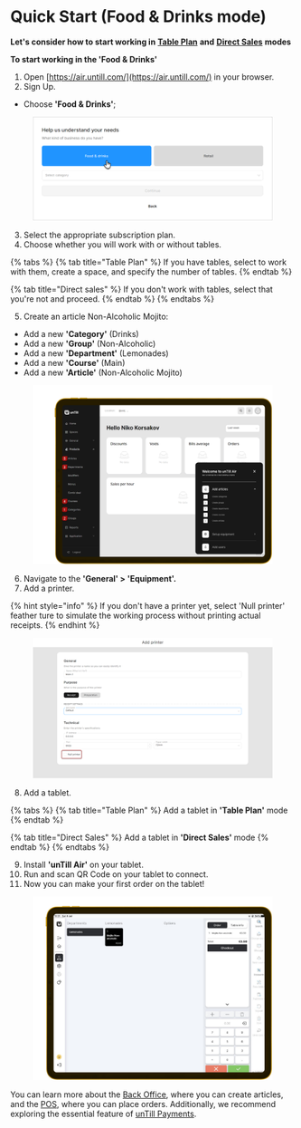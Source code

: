 # Quick Start (Food & Drinks mode)

**Let's consider how to start working in** [**Table Plan**](../features/sales-modes/table-plan-mode/) **and** [**Direct Sales**](../features/sales-modes/direct-sales-mode.md) **modes**

**To start working in the 'Food & Drinks'**

1. Open [https://air.untill.com/](https://air.untill.com/) in your browser.
2. Sign Up.

* Choose **'Food & Drinks'**;

<figure><img src="../.gitbook/assets/quick-start5.png" alt=""><figcaption></figcaption></figure>

3. Select the appropriate subscription plan.
4. Choose whether you will work with or without tables.

{% tabs %}
{% tab title="Table Plan" %}
If you have tables, select to work with them, create a space, and specify the number of tables.
{% endtab %}

{% tab title="Direct sales" %}
If you don't work with tables, select that you're not and proceed.
{% endtab %}
{% endtabs %}

5. Create an article Non-Alcoholic Mojito:

* Add a new **'Category'** (Drinks)
* Add a new **'Group'** (Non-Alcoholic)
* Add a new **'Department'** (Lemonades)
* Add a new **'Course'** (Main)
* Add a new **'Article'** (Non-Alcoholic Mojito)

<figure><img src="../.gitbook/assets/sequence-tablet.png" alt=""><figcaption></figcaption></figure>

6. Navigate to the **'General' > 'Equipment'.**
7. Add a printer.

{% hint style="info" %}
If you don't have a printer yet, select 'Null printer' feather ture to simulate the working process without printing actual receipts.
{% endhint %}

<figure><img src="../.gitbook/assets/quick-start2.png" alt=""><figcaption></figcaption></figure>

8. Add a tablet.

{% tabs %}
{% tab title="Table Plan" %}
Add a tablet in **'Table Plan'** mode
{% endtab %}

{% tab title="Direct Sales" %}
Add a tablet in **'Direct Sales'** mode
{% endtab %}
{% endtabs %}

9. Install **'unTill Air'** on your tablet.
10. Run and scan QR Code on your tablet to connect.
11. Now you can make your first order on the tablet!

<figure><img src="../.gitbook/assets/quick-start-on-tablet.jpg" alt=""><figcaption></figcaption></figure>

You can learn more about the [Back Office](../back-office-intro.md), where you can create articles, and the [POS](../pos-intro.md), where you can place orders. Additionally, we recommend exploring the essential feature of [unTill Payments](../untill-payments.md).
